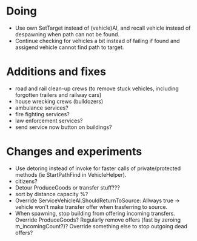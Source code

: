 # Doing

- Use own SetTarget instead of (vehicle)AI, and recall vehicle instead of despawning when path can not be found.
- Continue checking for vehicles a bit instead of failing if found and assigend vehicle cannot find path to target.

# Additions and fixes

- road and rail clean-up crews (to remove stuck vehicles, including forgotten trailers and railway cars)
- house wrecking crews (bulldozers)
- ambulance services?
- fire fighting services?
- law enforcement services?
- send service now button on buildings?

# Changes and experiments

- Use detoring instead of invoke for faster calls of private/protected methods (ie StartPathFind in VehicleHelper).
- citizens?
- Detour ProduceGoods or transfer stuff???
- sort by distance capacity %?
- Override ServiceVehicleAI.ShouldReturnToSource: Allways true -> vehicle won't make transfer offer when trasferring to source.
- When spawning, stop building from offering incoming transfers. Override ProduceGoods? Regularly remove offers (fast by zeroing m_incomingCount?)? Override something else to stop outgoing dead offers?
